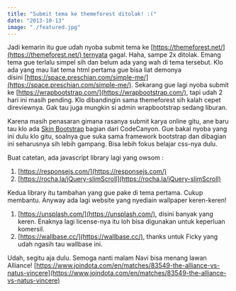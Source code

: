 ```yaml
---
title: "Submit tema ke themeforest ditolak! :("
date: "2013-10-13"
image: "./featured.jpg"
---
```


Jadi kemarin itu gue udah nyoba submit tema ke [https://themeforest.net/](https://themeforest.net/) ternyata gagal. Haha, sampe 2x ditolak. Emang tema gue terlalu simpel sih dan belum ada yang wah di tema tersebut. Klo ada yang mau liat tema html pertama gue bisa liat demonya disini [https://space.preschian.com/simple-me/](https://space.preschian.com/simple-me/). Sekarang gue lagi nyoba submit ke [https://wrapbootstrap.com/](https://wrapbootstrap.com/), tapi udah 2 hari ini masih pending. Klo dibandingin sama themeforest sih kalah cepet direviewnya. Gak tau juga mungkin si admin wrapbootstrap sedang liburan.

Karena masih penasaran gimana rasanya submit karya online gitu, ane baru tau klo ada [Skin Bootstrap](https://codecanyon.net/category/skins/bootstrap) bagian dari CodeCanyon. Gue bakal nyoba yang ini dulu klo gitu, soalnya gue suka sama framework bootstrap dan dibagian ini seharusnya sih lebih gampang. Bisa lebih fokus belajar css-nya dulu.

Buat catetan, ada javascript library lagi yang owsom :

1.  [https://responsejs.com/](https://responsejs.com/)
2.  [https://rocha.la/jQuery-slimScroll](https://rocha.la/jQuery-slimScroll)

Kedua library itu tambahan yang gue pake di tema pertama. Cukup membantu. Anyway ada lagi website yang nyediain wallpaper keren-keren!

1.  [https://unsplash.com/](https://unsplash.com/), disini banyak yang keren. Enaknya lagi license-nya itu loh bisa digunakan untuk keperluan komersil.
2.  [https://wallbase.cc/](https://wallbase.cc/), thanks untuk Ficky yang udah ngasih tau wallbase ini.

Udah, segitu aja dulu. Semoga nanti malam Navi bisa menang lawan Alliance! [https://www.joindota.com/en/matches/83549-the-alliance-vs-natus-vincere](https://www.joindota.com/en/matches/83549-the-alliance-vs-natus-vincere)